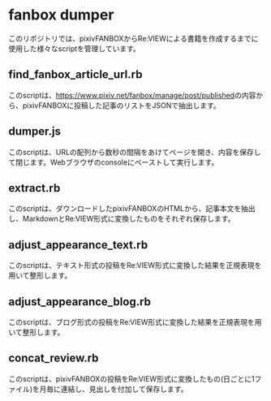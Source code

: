 # fanbox dumper

このリポジトリでは、pixivFANBOXからRe:VIEWによる書籍を作成するまでに使用した様々なscriptを管理しています。

## find_fanbox_article_url.rb
このscriptは、<https://www.pixiv.net/fanbox/manage/post/published>の内容から、pixivFANBOXに投稿した記事のリストをJSONで抽出します。

## dumper.js
このscriptは、URLの配列から数秒の間隔をあけてページを開き、内容を保存して閉じます。Webブラウザのconsoleにペーストして実行します。

## extract.rb
このscriptは、ダウンロードしたpixivFANBOXのHTMLから、記事本文を抽出し、MarkdownとRe:VIEW形式に変換したものをそれぞれ保存します。

## adjust_appearance_text.rb
このscriptは、テキスト形式の投稿をRe:VIEW形式に変換した結果を正規表現を用いて整形します。

## adjust_appearance_blog.rb
このscriptは、ブログ形式の投稿をRe:VIEW形式に変換した結果を正規表現を用いて整形します。

## concat_review.rb
このscriptは、pixivFANBOXの投稿をRe:VIEW形式に変換したもの(日ごとに1ファイル)を月毎に連結し、見出しを付加して保存します。
